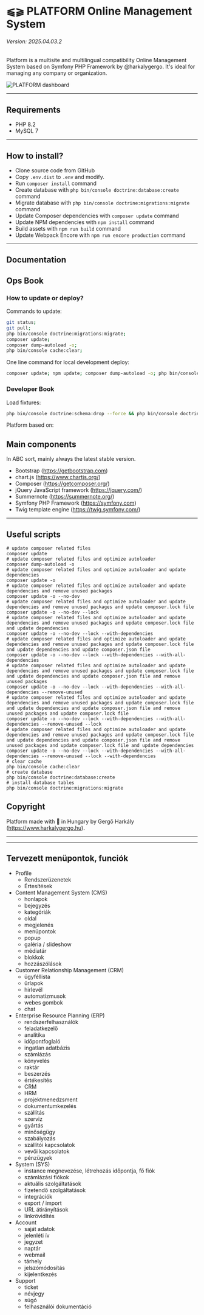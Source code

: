 # ⫹⫺ PLATFORM Online Management System
###### Version: 2025.04.03.2

Platform is a multisite and multilingual compatibility Online Management System based on Symfony PHP Framework by @harkalygergo. It's ideal for managing any company or organization.

![PLATFORM dashboard](/_platform/documentation/platform-dashboard.png?raw=true "PLATFORM dashboard")

---

## Requirements

- PHP 8.2
- MySQL 7

---

## How to install?

- Clone source code from GitHub
- Copy `.env.dist` to `.env` and modify.
- Run `composer install` command
- Create database with `php bin/console doctrine:database:create` command
- Migrate database with `php bin/console doctrine:migrations:migrate` command
- Update Composer dependencies with `composer update` command
- Update NPM dependencies with `npm install` command
- Build assets with `npm run build` command
- Update Webpack Encore with `npm run encore production` command

---

## Documentation

## Ops Book

### How to update or deploy?

Commands to update:

```bash
git status;
git pull;
php bin/console doctrine:migrations:migrate;
composer update;
composer dump-autoload -o;
php bin/console cache:clear;
```

One line command for local development deploy:

```bash
composer update; npm update; composer dump-autoload -o; php bin/console cache:pool:clear --all; php bin/console cache:clear; php bin/console doctrine:migrations:diff; php bin/console doctrine:schema:validate -v;
```

### Developer Book

Load fixtures:

```bash
php bin/console doctrine:schema:drop --force && php bin/console doctrine:schema:update --force && php bin/console doctrine:fixtures:load -n
```

Platform based on:

## Main components

In ABC sort, mainly always the latest stable version.

- Bootstrap (https://getbootstrap.com)
- chart.js (https://www.chartjs.org/)
- Composer (https://getcomposer.org/)
- jQuery JavaScript framework (https://jquery.com/)
- Summernote (https://summernote.org/)
- Symfony PHP Framework (https://symfony.com)
- Twig template engine (https://twig.symfony.com/)

---

## Useful scripts
```shell
# update composer related files 
composer update
# update composer related files and optimize autoloader
composer dump-autoload -o
# update composer related files and optimize autoloader and update dependencies
composer update -o
# update composer related files and optimize autoloader and update dependencies and remove unused packages
composer update -o --no-dev
# update composer related files and optimize autoloader and update dependencies and remove unused packages and update composer.lock file
composer update -o --no-dev --lock
# update composer related files and optimize autoloader and update dependencies and remove unused packages and update composer.lock file and update dependencies
composer update -o --no-dev --lock --with-dependencies
# update composer related files and optimize autoloader and update dependencies and remove unused packages and update composer.lock file and update dependencies and update composer.json file
composer update -o --no-dev --lock --with-dependencies --with-all-dependencies
# update composer related files and optimize autoloader and update dependencies and remove unused packages and update composer.lock file and update dependencies and update composer.json file and remove unused packages
composer update -o --no-dev --lock --with-dependencies --with-all-dependencies --remove-unused
# update composer related files and optimize autoloader and update dependencies and remove unused packages and update composer.lock file and update dependencies and update composer.json file and remove unused packages and update composer.lock file
composer update -o --no-dev --lock --with-dependencies --with-all-dependencies --remove-unused --lock
# update composer related files and optimize autoloader and update dependencies and remove unused packages and update composer.lock file and update dependencies and update composer.json file and remove unused packages and update composer.lock file and update dependencies
composer update -o --no-dev --lock --with-dependencies --with-all-dependencies --remove-unused --lock --with-dependencies
# clear cache
php bin/console cache:clear
# create database
php bin/console doctrine:database:create
# install database tables
php bin/console doctrine:migrations:migrate
```

## Copyright

Platform made with 💚 in Hungary by Gergő Harkály (https://www.harkalygergo.hu).

------------------------------------------
------------------------------------------

## Tervezett menüpontok, funciók

- Profile
    - Rendszerüzenetek
    - Értesítések
- Content Management System (CMS)
    - honlapok
    - bejegyzés
    - kategóriák
    - oldal
    - megjelenés
    - menüpontok
    - popup
    - galéria / slideshow
    - médiatár
    - blokkok
    - hozzászólások
- Customer Relationship Management (CRM)
    - ügyféllista
    - űrlapok
    - hirlevél
    - automatizmusok
    - webes gombok
    - chat
- Enterprise Resource Planning (ERP)
    - rendszerfelhasználók
    - feladatkezelő
    - analitika
    - időpontfoglaló
    - ingatlan adatbázis
    - számlázás
    - könyvelés
    - raktár
    - beszerzés
    - értékesítés
    - CRM
    - HRM
    - projektmenedzsment
    - dokumentumkezelés
    - szállítás
    - szerviz
    - gyártás
    - minőségügy
    - szabályozás
    - szállítói kapcsolatok
    - vevői kapcsolatok
    - pénzügyek
- System (SYS)
    - instance megnevezése, létrehozás időpontja, fő fiók
    - számlázási fiókok
    - aktuális szolgáltatások
    - fizetendő szolgáltatások
    - integrációk
    - export / import
    - URL átirányítások
    - linkrövidítés
- Account
    - saját adatok
    - jelenléti ív
    - jegyzet
    - naptár
    - webmail
    - tárhely
    - jelszómódosítás
    - kijelentkezés
- Support
    - ticket
    - névjegy
    - súgó
    - felhasználói dokumentáció
